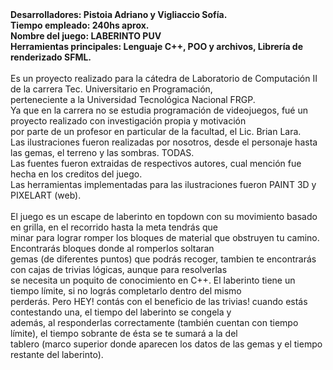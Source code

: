<b>
  Desarrolladores:  Pistoia Adriano y Vigliaccio Sofía. <br>
  Tiempo empleado:  240hs aprox.                        <br>
  Nombre del juego: LABERINTO PUV                       <br>
  Herramientas principales: Lenguaje C++, POO y archivos, Librería de renderizado SFML.
</b>
<br><br>
Es un proyecto realizado para la cátedra de Laboratorio de Computación II de la carrera Tec. Universitario en Programación, <br>
perteneciente a la Universidad Tecnológica Nacional FRGP. <br>
Ya que en la carrera no se estudia programación de videojuegos, fué un proyecto realizado con investigación propia y motivación <br>
por parte de un profesor en particular de la facultad, el Lic. Brian Lara. <br>
Las ilustraciones fueron realizadas por nosotros, desde el personaje hasta las gemas, el terreno y las sombras. TODAS. <br>
Las fuentes fueron extraidas de respectivos autores, cual mención fue hecha en los creditos del juego. <br>
Las herramientas implementadas para las ilustraciones fueron PAINT 3D y PIXELART (web). <br>
<br>
El juego es un escape de laberinto en topdown con su movimiento basado en grilla, en el recorrido hasta la meta tendrás que  <br>
minar para lograr romper los bloques de material que obstruyen tu camino. Encontrarás bloques donde al romperlos soltaran <br>
gemas (de diferentes puntos) que podrás recoger, tambien te encontrarás con cajas de trivias lógicas, aunque para resolverlas <br>
se necesita un poquito de conocimiento en C++. El laberinto tiene un tiempo límite, si no lográs completarlo dentro del mismo <br>
perderás. Pero HEY! contás con el beneficio de las trivias! cuando estás contestando una, el tiempo del laberinto se congela y <br>
además, al responderlas correctamente (también cuentan con tiempo límite), el tiempo sobrante de ésta se te sumará a la del <br>
tablero (marco superior donde aparecen los datos de las gemas y el tiempo restante del laberinto). <br>
